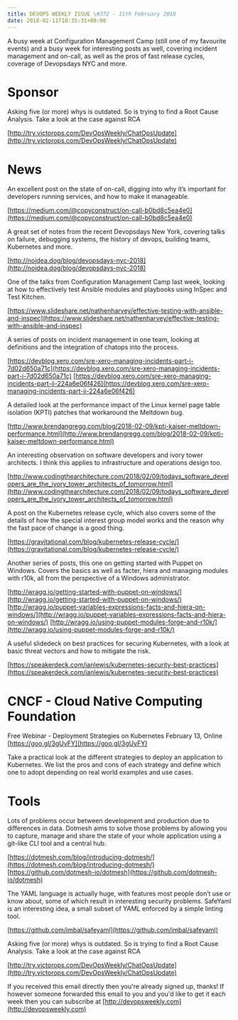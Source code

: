 ```yaml
---
title: DEVOPS WEEKLY ISSUE \#372 - 11th February 2018 
date: 2018-02-11T10:35:31+00:00
---
```


A busy week at Configuration Management Camp (still one of my favourite events) and a busy week for interesting posts as well, covering incident management and on-call, as well as the pros of fast release cycles, coverage of Devopsdays NYC and more.


Sponsor
======

Asking five (or more) whys is outdated. So is trying to find a Root Cause Analysis. Take a look at the case against RCA

[http://try.victorops.com/DevOpsWeekly/ChatOpsUpdate](http://try.victorops.com/DevOpsWeekly/ChatOpsUpdate)


News
====


An excellent post on the state of on-call, digging into why it’s important for developers running services, and how to make it manageable.

[https://medium.com/@copyconstruct/on-call-b0bd8c5ea4e0](https://medium.com/@copyconstruct/on-call-b0bd8c5ea4e0)


A great set of notes from the recent Devopsdays New York, covering talks on failure, debugging systems, the history of devops, building teams, Kubernetes and more.

[http://noidea.dog/blog/devopsdays-nyc-2018](http://noidea.dog/blog/devopsdays-nyc-2018)


One of the talks from Configuration Management Camp last week, looking at how to effectively test Ansible modules and playbooks using InSpec and Test Kitchen.

[https://www.slideshare.net/nathenharvey/effective-testing-with-ansible-and-inspec](https://www.slideshare.net/nathenharvey/effective-testing-with-ansible-and-inspec)


A series of posts on incident management in one team, looking at definitions and the integration of chatops into the process.

[https://devblog.xero.com/sre-xero-managing-incidents-part-i-7d02d650a71c](https://devblog.xero.com/sre-xero-managing-incidents-part-i-7d02d650a71c)
[https://devblog.xero.com/sre-xero-managing-incidents-part-ii-224a6e06f426](https://devblog.xero.com/sre-xero-managing-incidents-part-ii-224a6e06f426)


A detailed look at the performance impact of the Linux kernel page table isolation (KPTI) patches that workaround the Meltdown bug.

[http://www.brendangregg.com/blog/2018-02-09/kpti-kaiser-meltdown-performance.html](http://www.brendangregg.com/blog/2018-02-09/kpti-kaiser-meltdown-performance.html)


An interesting observation on software developers and ivory tower architects. I think this applies to infrastructure and operations design too.

[http://www.codingthearchitecture.com/2018/02/09/todays_software_developers_are_the_ivory_tower_architects_of_tomorrow.html](http://www.codingthearchitecture.com/2018/02/09/todays_software_developers_are_the_ivory_tower_architects_of_tomorrow.html)


A post on the Kubernetes release cycle, which also covers some of the details of how the special interest group model works and the reason why the fast pace of change is a good thing.

[https://gravitational.com/blog/kubernetes-release-cycle/](https://gravitational.com/blog/kubernetes-release-cycle/)


Another series of posts, this one on getting started with Puppet on Windows. Covers the basics as well as facter, hiera and managing modules with r10k, all from the perspective of a Windows administrator.

[http://wragg.io/getting-started-with-puppet-on-windows/](http://wragg.io/getting-started-with-puppet-on-windows/)
[http://wragg.io/puppet-variables-expressions-facts-and-hiera-on-windows/](http://wragg.io/puppet-variables-expressions-facts-and-hiera-on-windows/)
[http://wragg.io/using-puppet-modules-forge-and-r10k/](http://wragg.io/using-puppet-modules-forge-and-r10k/)


A useful slidedeck on best practices for securing Kubernetes, with a look at basic threat vectors and how to mitigate the risk.

[https://speakerdeck.com/ianlewis/kubernetes-security-best-practices](https://speakerdeck.com/ianlewis/kubernetes-security-best-practices)


CNCF - Cloud Native Computing Foundation
====

Free Webinar - Deployment Strategies on Kubernetes
February 13, Online
[https://goo.gl/3gUvFY](https://goo.gl/3gUvFY)

Take a practical look at the different strategies to deploy an application to Kubernetes. We list the pros and cons of each strategy and define which one to adopt depending on real world examples and use cases.


Tools
=====

Lots of problems occur between development and production due to differences in data. Dotmesh aims to solve those problems by allowing you to capture, manage and share the state of your whole application using a git-like CLI tool and a central hub.

[https://dotmesh.com/blog/introducing-dotmesh/](https://dotmesh.com/blog/introducing-dotmesh/)
[https://github.com/dotmesh-io/dotmesh](https://github.com/dotmesh-io/dotmesh)


The YAML language is actually huge, with features most people don’t use or know about, some of which result in interesting security problems. SafeYaml is an interesting idea, a small subset of YAML enforced by a simple linting tool.

[https://github.com/imbal/safeyaml](https://github.com/imbal/safeyaml)


Asking five (or more) whys is outdated. So is trying to find a Root Cause Analysis. Take a look at the case against RCA

[http://try.victorops.com/DevOpsWeekly/ChatOpsUpdate](http://try.victorops.com/DevOpsWeekly/ChatOpsUpdate)



If you received this email directly then you're already signed up, thanks! If however someone forwarded this email to you and you'd like to get it each week then you can subscribe at [http://devopsweekly.com](http://devopsweekly.com)

